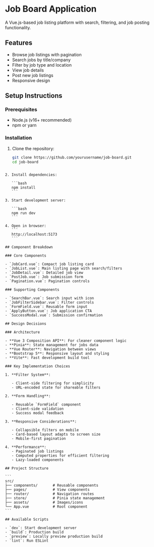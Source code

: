 # Job Board Application

A Vue.js-based job listing platform with search, filtering, and job posting functionality.

## Features

- Browse job listings with pagination
- Search jobs by title/company
- Filter by job type and location
- View job details
- Post new job listings
- Responsive design

## Setup Instructions

### Prerequisites

- Node.js (v16+ recommended)
- npm or yarn

### Installation

1. Clone the repository:
   ```bash
   git clone https://github.com/yourusername/job-board.git
   cd job-board
   ```

````

2. Install dependencies:

   ```bash
   npm install
   ```

3. Start development server:

   ```bash
   npm run dev
   ```

4. Open in browser:
   ```
   http://localhost:5173
   ```

## Component Breakdown

### Core Components

- `JobCard.vue`: Compact job listing card
- `JobList.vue`: Main listing page with search/filters
- `JobDetail.vue`: Detailed job view
- `PostJob.vue`: Job submission form
- `Pagination.vue`: Pagination controls

### Supporting Components

- `SearchBar.vue`: Search input with icon
- `JobFilterSidebar.vue`: Filter controls
- `FormField.vue`: Reusable form input
- `ApplyButton.vue`: Job application CTA
- `SuccessModal.vue`: Submission confirmation

## Design Decisions

### Architecture

- **Vue 3 Composition API**: For cleaner component logic
- **Pinia**: State management for jobs data
- **Vue Router**: Navigation between views
- **Bootstrap 5**: Responsive layout and styling
- **Vite**: Fast development build tool

### Key Implementation Choices

1. **Filter System**:

   - Client-side filtering for simplicity
   - URL-encoded state for shareable filters

2. **Form Handling**:

   - Reusable `FormField` component
   - Client-side validation
   - Success modal feedback

3. **Responsive Considerations**:

   - Collapsible filters on mobile
   - Card-based layout adapts to screen size
   - Mobile-first pagination

4. **Performance**:
   - Paginated job listings
   - Computed properties for efficient filtering
   - Lazy-loaded components

## Project Structure

```
src/
├── components/       # Reusable components
├── pages/            # View components
├── router/           # Navigation routes
├── store/            # Pinia state management
├── assets/           # Images/icons
└── App.vue           # Root component
```

## Available Scripts

- `dev`: Start development server
- `build`: Production build
- `preview`: Locally preview production build
- `lint`: Run ESLint
````
